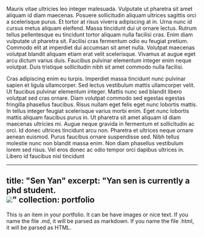Mauris vitae ultricies leo integer malesuada. Vulputate ut pharetra sit amet aliquam id diam maecenas. Posuere sollicitudin aliquam ultrices sagittis orci a scelerisque purus. Et tortor at risus viverra adipiscing at in. Urna nunc id cursus metus aliquam eleifend. Massa tincidunt dui ut ornare lectus. Rutrum tellus pellentesque eu tincidunt tortor aliquam nulla facilisi cras. Enim diam vulputate ut pharetra sit. Facilisi cras fermentum odio eu feugiat pretium. Commodo elit at imperdiet dui accumsan sit amet nulla. Volutpat maecenas volutpat blandit aliquam etiam erat velit scelerisque. Vivamus at augue eget arcu dictum varius duis. Faucibus pulvinar elementum integer enim neque volutpat. Duis tristique sollicitudin nibh sit amet commodo nulla facilisi.

Cras adipiscing enim eu turpis. Imperdiet massa tincidunt nunc pulvinar sapien et ligula ullamcorper. Sed lectus vestibulum mattis ullamcorper velit. Ut faucibus pulvinar elementum integer. Mattis nunc sed blandit libero volutpat sed cras ornare. Diam volutpat commodo sed egestas egestas fringilla phasellus faucibus. Risus nullam eget felis eget nunc lobortis mattis. In tellus integer feugiat scelerisque varius morbi enim. Eget nunc lobortis mattis aliquam faucibus purus in. Ut pharetra sit amet aliquam id diam maecenas ultricies mi. Augue neque gravida in fermentum et sollicitudin ac orci. Id donec ultrices tincidunt arcu non. Pharetra et ultrices neque ornare aenean euismod. Purus faucibus ornare suspendisse sed. Nibh tellus molestie nunc non blandit massa enim. Non diam phasellus vestibulum lorem sed risus. Vel eros donec ac odio tempor orci dapibus ultrices in. Libero id faucibus nisl tincidunt


---
title: "Sen Yan"
excerpt: "Yan sen is currently a phd student.<br/><img src='/images/bio-photo.jpg'>"
collection: portfolio
---

This is an item in your portfolio. It can be have images or nice text. If you name the file .md, it will be parsed as markdown. If you name the file .html, it will be parsed as HTML. 
